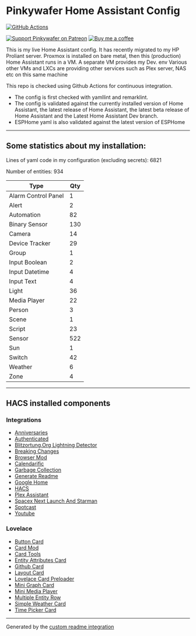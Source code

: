 # Pinkywafer Home Assistant Config

[![GitHub Actions][actions-shield]][actions]

[![Support Pinkywafer on Patreon][patreon-shield]][patreon]
[![Buy me a coffee][bmc-shield]][bmc]

This is my live Home Assistant config. 
It has recently migrated to my HP Proliant server.
Proxmox is installed on bare metal,  then this (production) Home Assistant runs in a VM.
A separate VM provides my Dev. env
Various other VMs and LXCs are providing other services such as Plex server, NAS etc on this same machine

This repo is checked using Github Actions for continuous integration.
  * The config is first checked with yamllint and remarklint.
  * The config is validated against the currently installed version of Home Assistant, the latest release of Home Assistant, the latest beta release of Home Assistant and the Latest Home Assistant Dev branch.
  * ESPHome yaml is also validated against the latest version of ESPHome

***

## Some statistics about my installation:

Lines of yaml code in my configuration (excluding secrets): 6821

Number of entities: 934

Type | Qty
-- | --
Alarm Control Panel | 1
Alert | 2
Automation | 82
Binary Sensor | 130
Camera | 14
Device Tracker | 29
Group | 1
Input Boolean | 2
Input Datetime | 4
Input Text | 4
Light | 36
Media Player | 22
Person | 3
Scene | 1
Script | 23
Sensor | 522
Sun | 1
Switch | 42
Weather | 6
Zone | 4

***

## HACS installed components

### Integrations
  - [Anniversaries](https://github.com/pinkywafer/Anniversaries)
  - [Authenticated](https://github.com/custom-components/authenticated)
  - [Blitzortung.Org Lightning Detector](https://github.com/mrk-its/homeassistant-blitzortung)
  - [Breaking Changes](https://github.com/custom-components/breaking_changes)
  - [Browser Mod](https://github.com/thomasloven/hass-browser_mod)
  - [Calendarific](https://github.com/pinkywafer/Calendarific)
  - [Garbage Collection](https://github.com/bruxy70/Garbage-Collection)
  - [Generate Readme](https://github.com/custom-components/readme)
  - [Google Home](https://github.com/leikoilja/ha-google-home)
  - [HACS](https://github.com/hacs/integration)
  - [Plex Assistant](https://github.com/maykar/plex_assistant)
  - [Spacex Next Launch And Starman](https://github.com/djtimca/HASpaceX)
  - [Spotcast](https://github.com/fondberg/spotcast)
  - [Youtube](https://github.com/custom-components/youtube)

### Lovelace
  - [Button Card](https://github.com/custom-cards/button-card)
  - [Card Mod](https://github.com/thomasloven/lovelace-card-mod)
  - [Card Tools](https://github.com/thomasloven/lovelace-card-tools)
  - [Entity Attributes Card](https://github.com/custom-cards/entity-attributes-card)
  - [Github Card](https://github.com/ljmerza/github-card)
  - [Layout Card](https://github.com/thomasloven/lovelace-layout-card)
  - [Lovelace Card Preloader](https://github.com/gadgetchnnel/lovelace-card-preloader)
  - [Mini Graph Card](https://github.com/kalkih/mini-graph-card)
  - [Mini Media Player](https://github.com/kalkih/mini-media-player)
  - [Multiple Entity Row](https://github.com/benct/lovelace-multiple-entity-row)
  - [Simple Weather Card](https://github.com/kalkih/simple-weather-card)
  - [Time Picker Card](https://github.com/GeorgeSG/lovelace-time-picker-card)

***


Generated by the [custom readme integration](https://github.com/custom-components/readme)

[actions]: https://github.com/pinkywafer/Home-Assistant_Config/actions
[bmc]: https://www.buymeacoffee.com/V3q9id4
[patreon]: https://www.patreon.com/pinkywafer
[actions-shield]: https://github.com/pinkywafer/Home-Assistant_Config/workflows/Home%20Assistant%20CI/badge.svg
[bmc-shield]: https://img.shields.io/static/v1.svg?label=Buy%20me%20a%20coffee&logo=buy%20me%20a%20coffee&logoColor=white&labelColor=ff69b4&message=donate&color=Black
[patreon-shield]: https://c5.patreon.com/external/logo/become_a_patron_button.png
